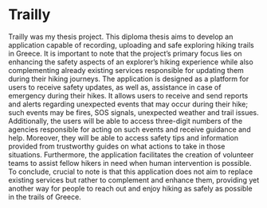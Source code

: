# Trailly
Trailly was my thesis project.
This diploma thesis aims to develop an application capable of recording, uploading and
safe exploring hiking trails in Greece. It is important to note that the project’s primary
focus lies on enhancing the safety aspects of an explorer’s hiking experience while also
complementing already existing services responsible for updating them during their
hiking journeys. The application is designed as a platform for users to receive safety
updates, as well as, assistance in case of emergency during their hikes. It allows users to
receive and send reports and alerts regarding unexpected events that may occur during
their hike; such events may be fires, SOS signals, unexpected weather and trail issues. 
Additionally, the users will be able to access three-digit numbers of the agencies
responsible for acting on such events and receive guidance and help. Moreover, they will
be able to access safety tips and information provided from trustworthy guides on what
actions to take in those situations. Furthermore, the application facilitates the creation
of volunteer teams to assist fellow hikers in need when human intervention is possible. 
To conclude, crucial to note is that this application does not aim to replace existing
services but rather to complement and enhance them, providing yet another way for
people to reach out and enjoy hiking as safely as possible in the trails of Greece.

